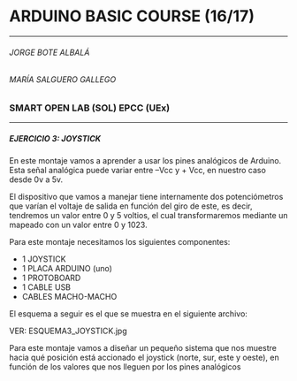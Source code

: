 # ARDUINO BASIC COURSE (16/17)
---
######  JORGE BOTE ALBALÁ
###### MARÍA SALGUERO GALLEGO
### SMART OPEN LAB (SOL) EPCC (UEx)  
---
##### EJERCICIO 3: JOYSTICK

En este montaje vamos a aprender a usar los pines analógicos de Arduino. Esta señal analógica puede variar entre –Vcc y + Vcc, en nuestro caso desde 0v a 5v. 

El dispositivo que vamos a manejar tiene internamente dos potenciómetros que varían el voltaje de salida en función del giro de este, es decir, tendremos un valor entre 0 y 5 voltios, el cual transformaremos mediante un mapeado con un valor entre 0 y 1023.

Para este montaje necesitamos los siguientes componentes:

- 1 JOYSTICK
- 1 PLACA ARDUINO (uno)
- 1 PROTOBOARD
- 1 CABLE USB
- CABLES MACHO-MACHO

El esquema a seguir es el que se muestra en el siguiente archivo:

VER: ESQUEMA3_JOYSTICK.jpg

Para este montaje vamos a diseñar un pequeño sistema que nos muestre hacia qué posición está accionado el joystick (norte, sur, este y oeste), en función de los valores que nos lleguen por los pines analógicos



